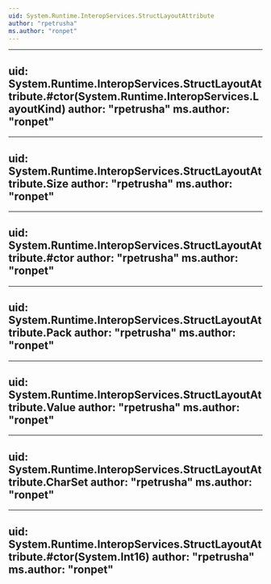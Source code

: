 ```yaml
---
uid: System.Runtime.InteropServices.StructLayoutAttribute
author: "rpetrusha"
ms.author: "ronpet"
---
```


---
uid: System.Runtime.InteropServices.StructLayoutAttribute.#ctor(System.Runtime.InteropServices.LayoutKind)
author: "rpetrusha"
ms.author: "ronpet"
---

---
uid: System.Runtime.InteropServices.StructLayoutAttribute.Size
author: "rpetrusha"
ms.author: "ronpet"
---

---
uid: System.Runtime.InteropServices.StructLayoutAttribute.#ctor
author: "rpetrusha"
ms.author: "ronpet"
---

---
uid: System.Runtime.InteropServices.StructLayoutAttribute.Pack
author: "rpetrusha"
ms.author: "ronpet"
---

---
uid: System.Runtime.InteropServices.StructLayoutAttribute.Value
author: "rpetrusha"
ms.author: "ronpet"
---

---
uid: System.Runtime.InteropServices.StructLayoutAttribute.CharSet
author: "rpetrusha"
ms.author: "ronpet"
---

---
uid: System.Runtime.InteropServices.StructLayoutAttribute.#ctor(System.Int16)
author: "rpetrusha"
ms.author: "ronpet"
---
